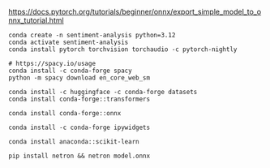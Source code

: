 https://docs.pytorch.org/tutorials/beginner/onnx/export_simple_model_to_onnx_tutorial.html

```shell
conda create -n sentiment-analysis python=3.12
conda activate sentiment-analysis
conda install pytorch torchvision torchaudio -c pytorch-nightly

# https://spacy.io/usage
conda install -c conda-forge spacy
python -m spacy download en_core_web_sm

conda install -c huggingface -c conda-forge datasets
conda install conda-forge::transformers

conda install conda-forge::onnx

conda install -c conda-forge ipywidgets

conda install anaconda::scikit-learn 
```

```shell
pip install netron && netron model.onnx
```
